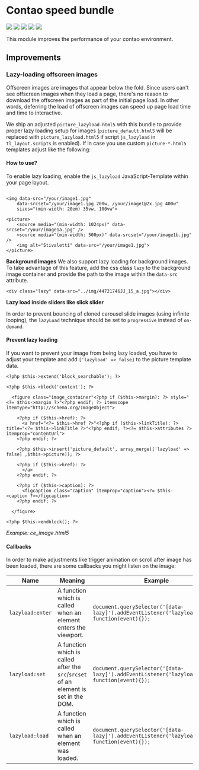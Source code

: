 # Contao speed bundle

![](https://img.shields.io/packagist/v/heimrichhannot/contao-speed-bundle.svg)
![](https://img.shields.io/packagist/l/heimrichhannot/contao-speed-bundle.svg)
![](https://img.shields.io/packagist/dt/heimrichhannot/contao-speed-bundle.svg)
[![](https://img.shields.io/travis/heimrichhannot/contao-speed-bundle/master.svg)](https://travis-ci.org/heimrichhannot/contao-speed-bundle/)
[![](https://img.shields.io/coveralls/heimrichhannot/contao-speed-bundle/master.svg)](https://coveralls.io/github/heimrichhannot/contao-speed-bundle)


This module improves the performance of your contao environment. 

## Improvements

### Lazy-loading offscreen images

Offscreen images are images that appear below the fold. Since users can't see offscreen images when they load a page, there's no reason to download the offscreen images as part of the initial page load. In other words, deferring the load of offscreen images can speed up page load time and time to interactive.

We ship an adjusted `picture_lazyload.html5` with this bundle to provide proper lazy loading setup for images (`picture_default.html5` will be replaced with `picture_lazyload.html5` if script `js_lazyload` in `tl_layout.scripts` is enabled). If in case you use custom `picture-*.html5` templates adjust like the following:

#### How to use?

To enable lazy loading, enable the `js_lazyload` JavaScript-Template within your page layout.

**<img>**
```
<img data-src="/your/image1.jpg"
    data-srcset="/your/image1.jpg 200w, /your/image1@2x.jpg 400w"
    sizes="(min-width: 20em) 35vw, 100vw">
``` 

**<pictures>**

```
<picture>
    <source media="(min-width: 1024px)" data-srcset="/your/image1a.jpg" />
    <source media="(min-width: 500px)" data-srcset="/your/image1b.jpg" />
    <img alt="Stivaletti" data-src="/your/image1.jpg">
</picture>
```

**Background images**
We also support lazy loading for background images. To take advantage of this feature, add the css class `lazy` to the background image container and provide the path to the image within the `data-src`  attribute.

```
<div class="lazy" data-src="../img/44721746JJ_15_a.jpg"></div>
```
**Lazy load inside sliders like slick slider**

In order to prevent bouncing of cloned carousel slide images (using infinite looping), the `lazyLoad` technique should be set to `progressive` instead of `on-demand`.

 
#### Prevent lazy loading 

If you want to prevent your image from being lazy loaded, you have to adjust your template and add `['lazyload' => false]` to the picture template data.

```
<?php $this->extend('block_searchable'); ?>

<?php $this->block('content'); ?>

  <figure class="image_container"<?php if ($this->margin): ?> style="<?= $this->margin ?>"<?php endif; ?> itemscope itemtype="http://schema.org/ImageObject">

    <?php if ($this->href): ?>
      <a href="<?= $this->href ?>"<?php if ($this->linkTitle): ?> title="<?= $this->linkTitle ?>"<?php endif; ?><?= $this->attributes ?> itemprop="contentUrl">
    <?php endif; ?>

    <?php $this->insert('picture_default', array_merge(['lazyload' => false] ,$this->picture)); ?>

    <?php if ($this->href): ?>
      </a>
    <?php endif; ?>

    <?php if ($this->caption): ?>
      <figcaption class="caption" itemprop="caption"><?= $this->caption ?></figcaption>
    <?php endif; ?>

  </figure>

<?php $this->endblock(); ?>
```
*Example: ce_image.html5*

#### Callbacks

In order to make adjustments like trigger animation on scroll after image has been loaded, there are some callbacks you might listen on the image:


| Name                | Meaning                                                                                                                                                                                                                                                                                                                                                                                                                                                                                                                                                 | Example                            |
| ------------------- | ------------------------------------------------------------------------------------------------------------------------------------------------------------------------------------------------------------------------------------------------------------------------------------------------------------------------------------------------------------------------------------------------------------------------------------------------------------------------------------------------------------------------------------------------------- | ---------------------------------------- |
| `lazyload:enter`    | A function which is called when an element enters the viewport.                                                                                                                                                                                                                                                                                                                                                                                                                                                                                         | `document.querySelector('[data-lazy]').addEventListener('lazyload:enter', function(event){});`     |
| `lazyload:set`      | A function which is called after the `src`/`srcset` of an element is set in the DOM.                                                                                                                                                                                                                                                                                                                                                                                                                                                                    | `document.querySelector('[data-lazy]').addEventListener('lazyload:set', function(event){});`         |
| `lazyload:load`     | A function which is called when an element was loaded.                                                                                                                                                                                                                                                                                                                                                                                                                                                                                                  | `document.querySelector('[data-lazy]').addEventListener('lazyload:load', function(event){});`      |

